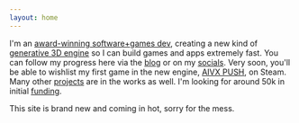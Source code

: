 ```yaml
---
layout: home
---
```


I'm an [award-winning software+games dev](/about/), creating a new kind of [generative 3D engine](https://aivx.io/2025/07/26/first-post.html) so I can build games and apps extremely fast. You can follow my progress here via the [blog](/blog/) or on my [socials](/about). Very soon, you'll be able to wishlist my first game in the new engine, [AIVX PUSH](/push/), on Steam. Many other [projects](/projects) are in the works as well. I'm looking for around 50k in initial [funding](/funding).

This site is brand new and coming in hot, sorry for the mess.


